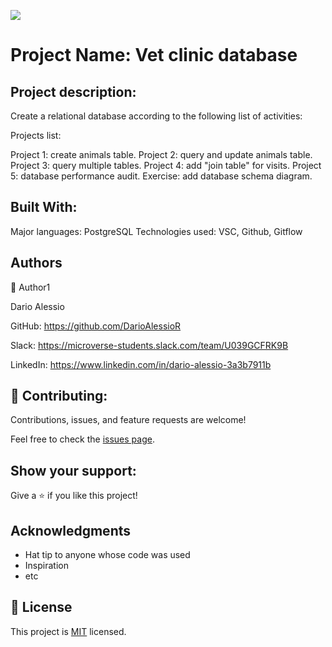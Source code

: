 ![](https://img.shields.io/badge/Microverse-blueviolet)

# Project Name: Vet clinic database

## Project description:
Create a relational database according to the following list of activities:

Projects list:

Project 1: create animals table.
Project 2: query and update animals table.
Project 3: query multiple tables.
Project 4: add "join table" for visits.
Project 5: database performance audit.
Exercise: add database schema diagram.

## Built With:
Major languages: PostgreSQL
Technologies used: VSC, Github, Gitflow

##  Authors
👤 Author1

Dario Alessio

GitHub: https://github.com/DarioAlessioR

Slack: https://microverse-students.slack.com/team/U039GCFRK9B

LinkedIn: https://www.linkedin.com/in/dario-alessio-3a3b7911b

## 🤝 Contributing:

Contributions, issues, and feature requests are welcome!

Feel free to check the [issues page](../../issues/).

## Show your support:

Give a ⭐️ if you like this project!

## Acknowledgments

- Hat tip to anyone whose code was used
- Inspiration
- etc

## 📝 License

This project is [MIT](./MIT.md) licensed.
